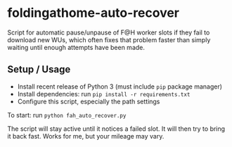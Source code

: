 # foldingathome-auto-recover

Script for automatic pause/unpause of F@H worker slots if they fail to download
new WUs, which often fixes that problem faster than simply waiting until enough
attempts have been made.

## Setup / Usage

- Install recent release of Python 3 (must include `pip` package manager)
- Install dependencies: run `pip install -r requirements.txt`
- Configure this script, especially the path settings

To start: run `python fah_auto_recover.py`

The script will stay active until it notices a failed slot. It will then try to
bring it back fast. Works for me, but your mileage may vary.
